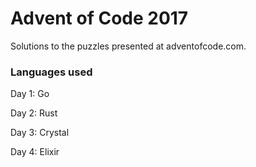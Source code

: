 # Advent of Code 2017

Solutions to the puzzles presented at adventofcode.com.

### Languages used

Day 1: Go

Day 2: Rust

Day 3: Crystal

Day 4: Elixir